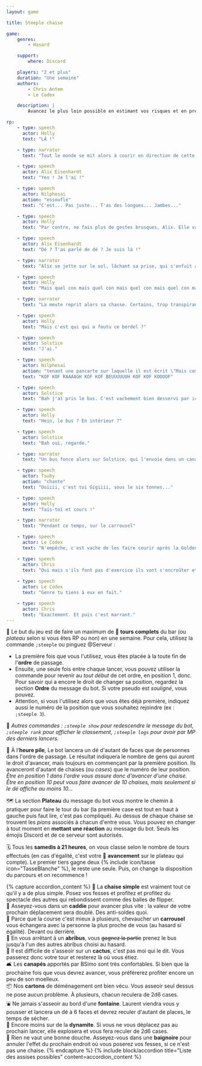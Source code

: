 ```yaml
---
layout: game

title: Steeple chaise

game:
    genres:
        - Hasard

    support:
        where: Discord

    players: "2 et plus"
    duration: "Une semaine"
    authors:
        - Chris Antem
        - Le Codex

    description: |
        Avancez le plus loin possible en estimant vos risques et en prenant garde aux endroits où vous vous assoirez...

rp:
    - type: speech
      actor: Holly
      text: "LÀ !"

    - type: narrator
      text: "Tout le monde se mit alors à courir en direction de cette lueur d'espoir. Malgré leur détermination, certains trébuchèrent en se faufilant entre les chaises, la mort dans l'âme, laissant seuls quelques survivants de cette traversée de la salle. Ou alors uniquement ceux qui avaient la moyenne en EPS. Lorsque tout à coup..."

    - type: speech
      actor: Alix Eisenhardt
      text: "Yes ! Je l'ai !"

    - type: speech
      actor: Nilphesai
      action: "essouflé"
      text: "C'est... Pas juste... T'as des longues... Jambes..."

    - type: speech
      actor: Holly
      text: "Par contre, ne fais plus de gestes brusques, Alix. Elle va te glisser des mains sinon. On va la dé..."

    - type: speech
      actor: Alix Eisenhardt
      text: "Dé ? T'as parlé de dé ? Je suis là !"

    - type: narrator
      text: "Alix se jette sur le sol, lâchant sa prise, qui s'enfuit aussitôt"

    - type: speech
      actor: Holly
      text: "Mais quel con mais quel con mais quel con mais quel con mais quel con"

    - type: narrator
      text: "La meute reprit alors sa chasse. Certains, trop transpirants, prirent une douche dans les l'une des baignoires disposées dans la salle. D'autres se cognèrent à des cactus, eux aussi disséminés çà et là"

    - type: speech
      actor: Holly
      text: "Mais c'est qui qui a foutu ce bordel ?"

    - type: speech
      actor: Solstice
      text: "J'ai."

    - type: speech
      actor: Nilphesai
      action: "tenant une pancarte sur laquelle il est écrit \"Mais comment t'as fait pour courir aussi vite ?\""
      text: "KOF KOF RAAAAGH KOF KOF BEUUUUUUH KOF KOF KOOOOF"

    - type: speech
      actor: Solstice
      text: "Bah j'ai pris le bus. C'est vachement bien desservi par ici."

    - type: speech
      actor: Holly
      text: "Hein, le bus ? En intérieur ?"

    - type: speech
      actor: Solstice
      text: "Bah oui, regarde."

    - type: narrator
      text: "Un bus fonce alors sur Solstice, qui l'envoie dans un canapé, et permet à la prise de se refaire la malle"

    - type: speech
      actor: Tsuby
      action: "chante"
      text: "Ouiiii, c'est toi Gigiiii, sous le six tonnes..."

    - type: speech
      actor: Holly
      text: "Tais-toi et cours !"

    - type: narrator
      text: "Pendant ce temps, sur le carrousel"

    - type: speech
      actor: Le Codex
      text: "N'empêche, c'est vache de les faire courir après la Goldentasse comme ça."

    - type: speech
      actor: Chris
      text: "Oui mais s'ils font pas d'exercice ils vont s'encroûter et pourront plus venir au bar."
      
    - type: speech
      actor: Le Codex
      text: "Genre tu tiens à eux en fait."

    - type: speech
      actor: Chris
      text: "Exactement. Et puis c'est marrant."
---
```


📖 Le but du jeu est de faire un maximum de 🔄 **tours complets** du bar (ou *plateau* selon si vous êtes RP ou non) en une semaine. Pour cela, utilisez la commande `;steeple` ou pinguez @Serveur :
- La première fois que vous l'utilisez, vous êtes placée à la toute fin de l'**ordre** de passage.
- Ensuite, une seule fois entre chaque lancer, vous pouvez utiliser la commande pour revenir au *tout début* de cet ordre, en position 1, donc. Pour savoir qui a encore le droit de changer sa position, regardez la section **Ordre** du message du bot. Si votre pseudo est *souligné*, vous pouvez.
- Attention, si vous l'utilisez alors que vous êtes déjà première, indiquez aussi le numéro de la position que vous souhaitez rejoindre (ex : `;steeple 3`).  

💬 *Autres commandes : `;steeple show` pour redescendre le message du bot, `;steeple rank` pour afficher le classement, `;steeple logs` pour avoir par MP des derniers lancers.*

🎲 À l'**heure pile**, Le bot lancera un dé d'autant de faces que de personnes dans l'ordre de passage. Le résultat indiquera le nombre de gens qui auront le droit d'avancer, mais toujours en commençant par la première position. Ils avanceront d'autant de chaises (ou *cases*) que le numéro de leur position.  
*Être en position 1 dans l'ordre vous assure donc d'avancer d'une chaise. Être en position 10 peut vous faire avancer de 10 chaises, mais seulement si le dé affiche au moins 10...*

🗺️ La section **Plateau** du message du bot vous montre le chemin à pratiquer pour faire le tour du bar (la première case est tout en haut à gauche puis faut lire, c'est pas compliqué). Au dessus de chaque chaise se trouvent les *pions* associés à chacun d'entre vous. Vous pouvez en changer à tout moment en **mettant une réaction** au message du bot. Seuls les émojis Discord et de ce serveur sont autorisés.

🗓️ Tous les **samedis à 21 heures**, on vous classe selon le nombre de tours effectués (en cas d'égalité, c'est votre 💺 **avancement** sur le plateau qui compte). Le premier tiers gagne deux {% include icon/tasse icon="TasseBlanche" %}, le reste une seule. Puis, on change la disposition du parcours et on recommence !

{% capture accordion_content %}
💺 La **chaise simple** est vraiment tout ce qu'il y a de plus simple. Posez vos fesses et profitez et profitez du spectacle des autres qui rebondissent comme des balles de flipper.  
🛒 Asseyez-vous dans un **caddie** pour avancer plus vite : la valeur de votre prochain déplacement sera doublé. Des anti-soldes quoi.  
🎠 Parce que la course c'est mieux à plusieurs, chevaucher un **carrousel** vous échangera avec la personne la plus proche de vous (au hasard si égalité). Devant ou derrière.  
🚏 En vous arrêtant à un **abribus**, vous ~~gagnez la partie~~ prenez le bus jusqu'à l'un des autres abribus choisi au hasard.  
🌵 Il est difficile de s'asseoir sur un **cactus**, c'est pas moi qui le dit. Vous passerez donc votre tour et resterez là où vous étiez.  
🛋️ Les **canapés** apportés par BSimo sont très confortables. Si bien que la prochaine fois que vous devrez avancer, vous préférerez profiter encore un peu de son moelleux.  
📦 Nos **cartons** de déménagement ont bien vécu. Vous asseoir seul dessus ne pose aucun problème. À plusieurs, chacun reculera de 2d6 cases.  
⛲ Ne jamais s'asseoir au bord d'une **fontaine**. Laurent viendra vous y pousser et lancera un dé à 6 faces et devrez reculer d'autant de places, le temps de sécher.  
🧨 Encore moins sur de la **dynamite**. Si vous ne vous déplacez pas au prochain lancer, elle explosera et vous fera reculer de 2d6 cases.  
🛁 Rien ne vaut une bonne douche. Asseyez-vous dans une **baignoire** pour annuler l'effet du prochain endroit où vous poserez vos fesses, si ce n'est pas une chaise.
{% endcapture %}
{% include block/accordion title="Liste des assises possibles" content=accordion_content %}
